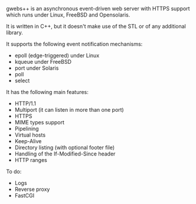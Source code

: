 gwebs++ is an asynchronous event-driven web server with HTTPS support which runs under Linux, FreeBSD and Opensolaris.

It is written in C++, but it doesn't make use of the STL or of any additional library.

It supports the following event notification mechanisms:

- epoll (edge-triggered) under Linux
- kqueue under FreeBSD
- port under Solaris
- poll
- select

It has the following main features:
- HTTP/1.1
- Multiport (it can listen in more than one port)
- HTTPS
- MIME types support
- Pipelining
- Virtual hosts
- Keep-Alive
- Directory listing (with optional footer file)
- Handling of the If-Modified-Since header
- HTTP ranges

To do:
- Logs
- Reverse proxy
- FastCGI
